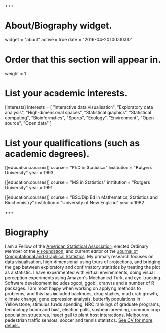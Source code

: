 +++
# About/Biography widget.
widget = "about"
active = true
date = "2016-04-20T00:00:00"

# Order that this section will appear in.
weight = 1

# List your academic interests.
[interests]
  interests = [
    "Interactive data visualisation",
    "Exploratory data analysis",
    "High-dimensional spaces",
    "Statistical graphics",
    "Statistical computing",
    "Bioinformatics",
    "Sports",
    "Ecology",
    "Environment",
    "Open source",
    "Open data"
  ]

# List your qualifications (such as academic degrees).
[[education.courses]]
  course = "PhD in Statistics"
  institution = "Rutgers University"
  year = 1993

[[education.courses]]
  course = "MS in Statistics"
  institution = "Rutgers University"
  year = 1991

[[education.courses]]
  course = "BSc/Dip Ed in Mathematics, Statistics and Biochemistry"
  institution = "University of New England"
  year = 1982
 
+++

# Biography

I am a Fellow of the [American Statistical Association](https://www.amstat.org),  elected Ordinary Member of the [R Foundation](https://www.r-project.org/foundation/), and current editor of the [Journal of Computational and Graphical Statistics](http://amstat.tandfonline.com/toc/ucgs20/current). My primary research focuses on data visualisation, high-dimensional using tours of projections, and bridging the gap between exploratory and confirmatory statistics by treating the plot as a statistic. I have experimented with virtual environments, doing visual perception experiments using Amazon's Mechanical Turk, and eye-tracking. Software development includes xgobi, ggobi, cranvas and a number of R packages. I am most happy when working on applying methods to problems, and this has included backhoes, drug studies, mud crab growth, climate change, gene expression analysis, butterfly populations in Yellowstone, stimulus funds spending, NRC rankings of graduate programs, technology boom and bust, election polls, soybean breeding, common crop population structures, insect gall to plant host interactions, Melbourne pedestrian traffic sensors, soccer and tennis statistics. [See CV for more details.](https://github.com/dicook/dicook.github.io/blob/blogdown/static/img/resume-18.pdf)
